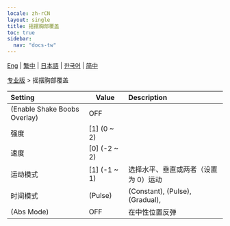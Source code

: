 ```yaml
---
locale: zh-rCN
layout: single
title: 摇摆胸部覆盖
toc: true
sidebar:
  nav: "docs-tw"
---
```

[Eng](/dancexr/menu/2025.4/actor/shake_boobs_overlay) | [繁中](/tw/dancexr/menu/2025.4/actor/shake_boobs_overlay) | [日本語](/jp/dancexr/menu/2025.4/actor/shake_boobs_overlay) | [한국어](/kr/dancexr/menu/2025.4/actor/shake_boobs_overlay) | [简中](/zh/dancexr/menu/2025.4/actor/shake_boobs_overlay)

[专业版](../menu#专业版) > 摇摆胸部覆盖



| Setting | Value | Description |
| :--- | --- | :--- |
| (Enable Shake Boobs Overlay) | OFF | 
| 强度 | [1] (0 ~ 2) | 
| 速度 | [0] (-2 ~ 2) | 
| 运动模式 | [1] (-1 ~ 1) | 选择水平、垂直或两者（设置为 0）运动
| 时间模式 | (Pulse) | (Constant), (Pulse), (Gradual), 
| (Abs Mode) | OFF | 在中性位置反弹
